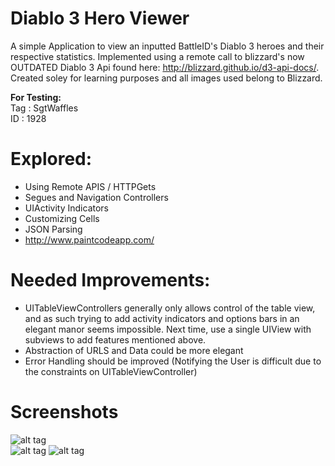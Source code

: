 Diablo 3 Hero Viewer
=

A simple Application to view an inputted BattleID's Diablo 3 heroes and their respective statistics. Implemented using a remote call to blizzard's now OUTDATED Diablo 3 Api found here: http://blizzard.github.io/d3-api-docs/. Created soley for learning purposes and all images used belong to Blizzard.

**For Testing:**  
Tag : SgtWaffles  
ID  : 1928

Explored:
=
- Using Remote APIS / HTTPGets
- Segues and Navigation Controllers
- UIActivity Indicators
- Customizing Cells
- JSON Parsing
- http://www.paintcodeapp.com/

Needed Improvements:
=
- UITableViewControllers generally only allows control of the table view, and as such trying to add activity indicators and options bars in an elegant manor seems impossible. Next time, use a single UIView with subviews to add features mentioned above.
- Abstraction of URLS and Data could be more elegant
- Error Handling should be improved (Notifying the User is difficult due to the constraints on UITableViewController)

Screenshots
=

![alt tag](http://puu.sh/7PDlH/16be004704.jpg)  
![alt tag](http://puu.sh/7PN08/adb9e61be0.jpg)
![alt tag](http://puu.sh/7PN5b/a33d650477.png)
